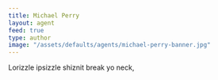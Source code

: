 ```yaml
---
title: Michael Perry
layout: agent
feed: true
type: author
image: "/assets/defaults/agents/michael-perry-banner.jpg"
---
```

Lorizzle ipsizzle shiznit break yo neck, 
